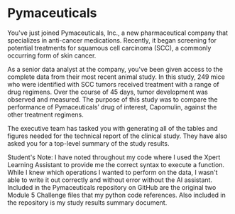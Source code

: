 # Pymaceuticals
You've just joined Pymaceuticals, Inc., a new pharmaceutical company that specializes in anti-cancer medications. Recently, it began screening for potential treatments for squamous cell carcinoma (SCC), a commonly occurring form of skin cancer.

As a senior data analyst at the company, you've been given access to the complete data from their most recent animal study. In this study, 249 mice who were identified with SCC tumors received treatment with a range of drug regimens. Over the course of 45 days, tumor development was observed and measured. The purpose of this study was to compare the performance of Pymaceuticals’ drug of interest, Capomulin, against the other treatment regimens.

The executive team has tasked you with generating all of the tables and figures needed for the technical report of the clinical study. They have also asked you for a top-level summary of the study results.

Student's Note: I have noted throughout my code where I used the Xpert Learning Assistant to provide me the correct syntax to execute a function. While I knew which operations I wanted to perform on the data, I wasn't able to write it out correctly and without error without the AI assistant. 
Included in the Pymaceuticals repository on GitHub are the original two Module 5 Challenge files that my python code references. Also included in the repository is my study results summary document. 
